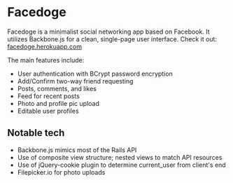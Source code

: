 # Facedoge

Facedoge is a minimalist social networking app based on Facebook.  It utilizes Backbone.js for a clean, single-page user interface.  Check it out: [facedoge.herokuapp.com](http://facedoge.herokuapp.com)

The main features include:

* User authentication with BCrypt password encryption
* Add/Confirm two-way friend requesting
* Posts, comments, and likes
* Feed for recent posts
* Photo and profile pic upload
* Editable user profiles 

## Notable tech

* Backbone.js mimics most of the Rails API
* Use of composite view structure; nested views to match API resources
* Use of jQuery-cookie plugin to determine current_user from client's end
* Filepicker.io for photo uploads



